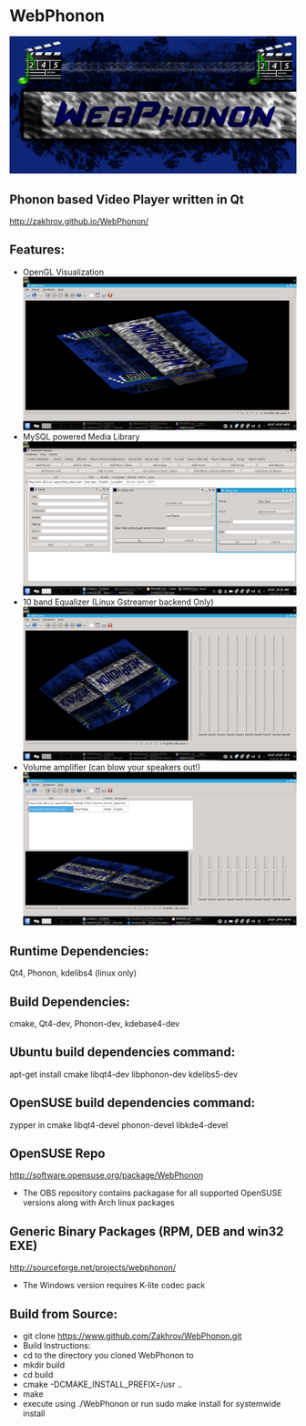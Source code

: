 WebPhonon
=========
[![Splash Screen](https://raw.githubusercontent.com/Zakhrov/WebPhonon/master/WebPhonon-Master-text2.png)](https://youtu.be/xsereIusvYk)

Phonon based Video Player written in Qt
----------------------------------------------- 
http://zakhrov.github.io/WebPhonon/
## Features:
* OpenGL Visualization
[![Visualizer](https://raw.githubusercontent.com/Zakhrov/WebPhonon/master/screens/visualizer.png)](https://raw.githubusercontent.com/Zakhrov/WebPhonon/master/screens/visualizer.png)
* MySQL powered Media Library
[![database](https://raw.githubusercontent.com/Zakhrov/WebPhonon/master/screens/db_manager.png)](https://raw.githubusercontent.com/Zakhrov/WebPhonon/master/screens/db_manager.png)
* 10 band Equalizer (Linux Gstreamer backend Only)
[![Equalizer](https://raw.githubusercontent.com/Zakhrov/WebPhonon/master/screens/equalizer.png)](https://raw.githubusercontent.com/Zakhrov/WebPhonon/master/screens/equalizer.png)
* Volume amplifier (can blow your speakers out!)
[![interface](https://raw.githubusercontent.com/Zakhrov/WebPhonon/master/screens/full_interface.png)](https://raw.githubusercontent.com/Zakhrov/WebPhonon/master/screens/full_interface.png)

## Runtime Dependencies: 
Qt4, Phonon, kdelibs4 (linux only)
## Build Dependencies: 
cmake, Qt4-dev, Phonon-dev, kdebase4-dev
## Ubuntu build dependencies command:
apt-get install cmake libqt4-dev libphonon-dev kdelibs5-dev
## OpenSUSE build dependencies command:
zypper in cmake libqt4-devel phonon-devel libkde4-devel

## OpenSUSE Repo
http://software.opensuse.org/package/WebPhonon
* The OBS repository contains packagase for all supported OpenSUSE versions along with Arch linux packages

## Generic Binary Packages (RPM, DEB and win32 EXE)
http://sourceforge.net/projects/webphonon/
* The Windows version requires K-lite codec pack

## Build from Source:
* git clone https://www.github.com/Zakhrov/WebPhonon.git
* Build Instructions:
* cd to the directory you cloned WebPhonon to
* mkdir build
* cd build
* cmake -DCMAKE_INSTALL_PREFIX=/usr ..
* make
* execute using ./WebPhonon or run sudo make install for systemwide install
